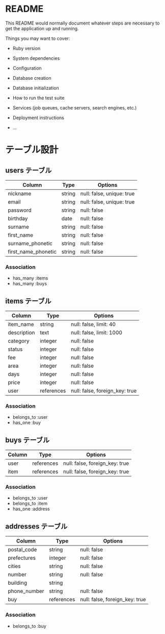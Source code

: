 # README

This README would normally document whatever steps are necessary to get the
application up and running.

Things you may want to cover:

* Ruby version

* System dependencies

* Configuration

* Database creation

* Database initialization

* How to run the test suite

* Services (job queues, cache servers, search engines, etc.)

* Deployment instructions

* ...

# テーブル設計

## users テーブル

| Column               | Type     | Options                   |
| -------------------- | -------- | ------------------------- |
| nickname             | string   | null: false, unique: true |
| email                | string   | null: false, unique: true |
| password             | string   | null: false               |
| birthday             | date     | null: false               |
| surname              | string   | null: false               |
| first_name           | string   | null: false               |
| surname_phonetic     | string   | null: false               |
| first_name_phonetic  | string   | null: false               |

### Association

- has_many :items
- has_many :buys

## items テーブル

| Column             | Type         | Options                        |
| ------------------ | ------------ | ------------------------------ |
| item_name          | string       | null: false, limit: 40         |
| description        | text         | null: false, limit: 1000       |
| category           | integer      | null: false                    |
| status             | integer      | null: false                    |
| fee                | integer      | null: false                    |
| area               | integer      | null: false                    |
| days               | integer      | null: false                    |
| price              | integer      | null: false                    |
| user               | references   | null: false, foreign_key: true |

### Association

- belongs_to :user
- has_one :buy

## buys テーブル

| Column  | Type       | Options                        |
| ------- | ---------- | ------------------------------ |
| user    | references | null: false, foreign_key: true |
| item    | references | null: false, foreign_key: true |

### Association

- belongs_to :user
- belongs_to :item
- has_one :address

## addresses テーブル

| Column              | Type          | Options                        |
| ------------------- | ------------- | ------------------------------ |
| postal_code         | string        | null: false                    |
| prefectures         | integer       | null: false                    |
| cities              | string        | null: false                    |
| number              | string        | null: false                    |
| building            | string        |                                |
| phone_number        | string        | null: false                    |
| buy                 | references    | null: false, foreign_key: true |

### Association

- belongs_to :buy
